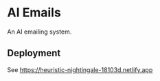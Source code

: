# AI Emails

An AI emailing system.

## Deployment

See https://heuristic-nightingale-18103d.netlify.app
